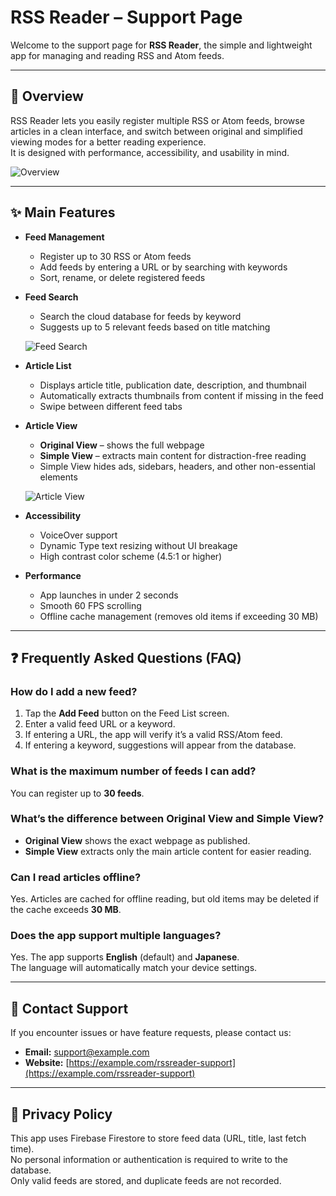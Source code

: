 # RSS Reader – Support Page

Welcome to the support page for **RSS Reader**, the simple and lightweight app for managing and reading RSS and Atom feeds.

---

## 📱 Overview

RSS Reader lets you easily register multiple RSS or Atom feeds, browse articles in a clean interface, and switch between original and simplified viewing modes for a better reading experience.  
It is designed with performance, accessibility, and usability in mind.

![Overview](./images/overview.png "Overview")

---

## ✨ Main Features

- **Feed Management**

  - Register up to 30 RSS or Atom feeds
  - Add feeds by entering a URL or by searching with keywords
  - Sort, rename, or delete registered feeds

- **Feed Search**

  - Search the cloud database for feeds by keyword
  - Suggests up to 5 relevant feeds based on title matching

  ![Feed Search](./images/add-feed.png "Add Feed")

- **Article List**

  - Displays article title, publication date, description, and thumbnail
  - Automatically extracts thumbnails from content if missing in the feed
  - Swipe between different feed tabs

- **Article View**

  - **Original View** – shows the full webpage
  - **Simple View** – extracts main content for distraction-free reading
  - Simple View hides ads, sidebars, headers, and other non-essential elements

  ![Article View](./images/article-view.png "Article View")

- **Accessibility**

  - VoiceOver support
  - Dynamic Type text resizing without UI breakage
  - High contrast color scheme (4.5:1 or higher)

- **Performance**
  - App launches in under 2 seconds
  - Smooth 60 FPS scrolling
  - Offline cache management (removes old items if exceeding 30 MB)

---

## ❓ Frequently Asked Questions (FAQ)

### How do I add a new feed?

1. Tap the **Add Feed** button on the Feed List screen.
2. Enter a valid feed URL or a keyword.
3. If entering a URL, the app will verify it’s a valid RSS/Atom feed.
4. If entering a keyword, suggestions will appear from the database.

### What is the maximum number of feeds I can add?

You can register up to **30 feeds**.

### What’s the difference between Original View and Simple View?

- **Original View** shows the exact webpage as published.
- **Simple View** extracts only the main article content for easier reading.

### Can I read articles offline?

Yes. Articles are cached for offline reading, but old items may be deleted if the cache exceeds **30 MB**.

### Does the app support multiple languages?

Yes. The app supports **English** (default) and **Japanese**.  
The language will automatically match your device settings.

---

## 📩 Contact Support

If you encounter issues or have feature requests, please contact us:

- **Email:** support@example.com
- **Website:** [https://example.com/rssreader-support](https://example.com/rssreader-support)

---

## 📜 Privacy Policy

This app uses Firebase Firestore to store feed data (URL, title, last fetch time).  
No personal information or authentication is required to write to the database.  
Only valid feeds are stored, and duplicate feeds are not recorded.
